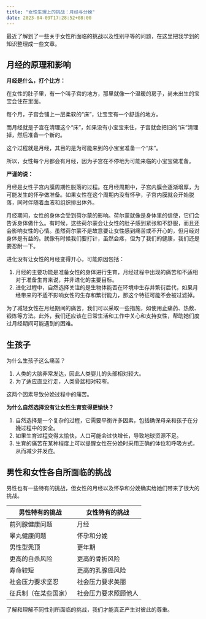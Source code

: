 ```yaml
---
title: "女性生理上的挑战：月经与分娩"
date: 2023-04-09T17:28:52+08:00
---
```


最近了解到了一些关于女性所面临的挑战以及性别平等的问题，在这里把我学到的知识整理成一些文章。

## 月经的原理和影响

**月经是什么，打个比方：**

在女性的肚子里，有一个叫子宫的地方，那里就像一个温暖的房子，尚未出生的宝宝会住在里面。

每个月，子宫会铺上一层柔软的“床”，让宝宝有一个舒适的地方。

而月经就是子宫在清理这个“床”，如果没有小宝宝来住，子宫就会把旧的“床”清理掉，然后准备一个新的。

这个过程就是月经，其目的是为可能来到的小宝宝准备一个“床”。

所以，女性每个月都会有月经，因为子宫在不停地为可能来临的小宝宝做准备。

**严谨的说：**

月经是女性子宫内膜周期性脱落的过程。在月经周期中，子宫内膜会逐渐增厚，为可能发生的怀孕做准备。如果女性在这个周期内没有怀孕，子宫内膜就会开始脱落，同时伴随着血液和组织排出体外。

月经期间，女性的身体会受到荷尔蒙的影响。荷尔蒙就像是身体里的信使，它们会告诉身体做什么。有时候，这些荷尔蒙会让女性的肚子感到紧张和不舒服，而且还会影响女性的心情。虽然荷尔蒙不是故意要让女性感到痛苦或不开心的，但月经对身体是有益的。就像有时候我们要打针，虽然会疼，但为了我们的健康，我们还是要忍耐一下。

进化没有让女性的月经变得开心，可能原因包括：

1. 月经的主要功能是准备女性的身体进行生育，月经过程中出现的痛苦和不适相对于准备生育来说，并非进化的主要目标。
2. 进化过程中，自然选择关注的是生物体能否在环境中生存并繁衍后代，如果月经带来的不适不影响女性的生存和繁衍能力，那这个特征可能不会被过滤掉。

为了减轻女性在月经期间的痛苦，我们可以采取一些措施，如使用止痛药、热敷、锻炼等方法。此外，我们还应该在日常生活和工作中关心和支持女性，帮助她们度过月经期间可能遇到的困难。

## 生孩子

为什么生孩子这么痛苦？

1. 人类的大脑非常发达，因此人类婴儿的头部相对较大。
2. 为了适应直立行走，人类骨盆相对较窄。

这两个因素导致分娩过程中的痛苦。

**为什么自然选择没有让女性生育变得更愉快？**

1. 自然选择是一个复杂的过程，它需要平衡许多因素，包括确保母亲和孩子在分娩过程中的安全。
2. 如果生育过程变得太愉快，人口可能会过快增长，导致地球资源不足。
3. 生育的痛苦在某种程度上可以提醒女性在分娩时采用正确的体位和呼吸方式，从而减少并发症。

## 男性和女性各自所面临的挑战

男性也有一些特有的挑战，但女性的月经以及怀孕和分娩确实给她们带来了很大的挑战。

| 男性特有的挑战       | 女性特有的挑战       |
| -------------------- | -------------------- |
| 前列腺健康问题       | 月经                 |
| 睾丸健康问题         | 怀孕和分娩           |
| 男性型秃顶           | 更年期               |
| 更高的自杀风险       | 更高的骨折风险       |
| 寿命较短             | 更高的乳腺癌风险     |
| 社会压力要求坚忍     | 社会压力要求美丽     |
| 征兵制（在某些国家） | 社会压力要求照顾他人 |

了解和理解不同性别所面临的挑战，我们才能真正产生对彼此的尊重。
